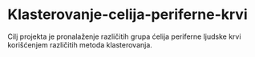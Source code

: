# Klasterovanje-celija-periferne-krvi

Cilj projekta je pronalaženje različitih grupa ćelija periferne ljudske krvi korišćenjem različitih metoda klasterovanja.

